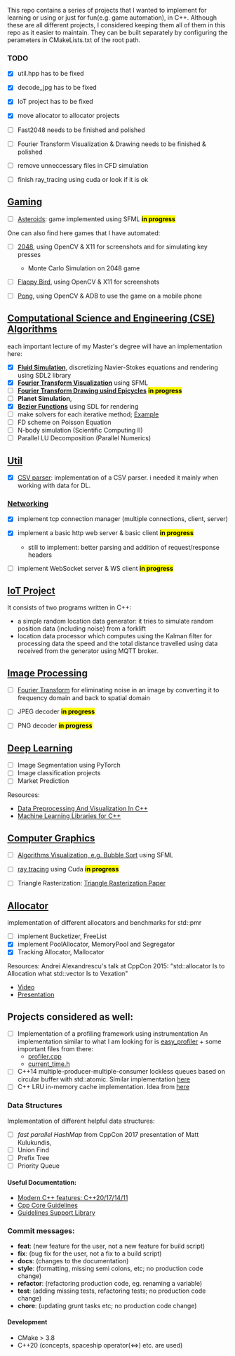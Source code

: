 This repo contains a series of projects that I wanted to implement for learning or using or just for fun(e.g. game automation), in C++. Although these are all different projects, I considered keeping them all of them in this repo as it easier to maintain. They can be built separately by configuring the perameters in CMakeLists.txt of the root path.

### TODO
- [x] util.hpp has to be fixed
- [x] decode_jpg has to be fixed
- [x] IoT project has to be fixed
- [x] move allocator to allocator projects
- [ ] Fast2048 needs to be finished and polished
- [ ] Fourier Transform Visualization & Drawing needs to be finished & polished
- [ ] remove unneccessary files in CFD simulation
- [ ] finish ray_tracing using cuda or look if it is ok


## [Gaming](./gaming)
- [ ] [Asteroids](./gaming/asteroids): game implemented using SFML <mark>**in progress**</mark>

One can also find here games that I have automated: 
- [ ] [2048](./gaming/fast2048), using OpenCV & X11 for screenshots and for simulating key presses
    - Monte Carlo Simulation on 2048 game
- [ ] [Flappy Bird](./gaming/game_automation/flappy_bird), using OpenCV & X11 for screenshots 
- [ ] [Pong](./gaming/game_automation/pong), using OpenCV & ADB to use the game on a mobile phone


## [Computational Science and Engineering (CSE) Algorithms](./cse_algorithms)
each important lecture of my Master's degree will have an implementation here:
- [x] [**Fluid Simulation**](./cse_algorithms/CFD), discretizing Navier-Stokes equations and rendering using SDL2 library
- [x] [**Fourier Transform Visualization**](./cse_algorithms/fourier_transform) using SFML
- [ ] [**Fourier Transform Drawing usind Epicycles**](./cse_algorithms/fourier_transform)  <mark>**in progress**</mark>
- [ ] **Planet Simulation**, 
- [x] [**Bezier Functions**](./cse_algorithms/bezier_functions) using SDL for rendering
- [ ] make solvers for each iterative method; [Example](https://math.nist.gov/iml++/)
- [ ] FD scheme on Poisson Equation
- [ ] N-body simulation (Scientific Computing II)
- [ ] Parallel LU Decomposition (Parallel Numerics)

## [Util](./util)
- [x] [CSV parser](./util/csv): implementation of a CSV parser. i needed it mainly when working with data for DL.

### [Networking](./util/network)
- [x] implement tcp connection manager (multiple connections, client, server)
- [x] implement a basic http web server & basic client <mark>**in progress**</mark>
    - still to implement: better parsing and addition of request/response headers
- [ ] implement WebSocket server & WS client <mark>**in progress**</mark>


## [IoT Project](./IoT_project)
It consists of two programs written in C++: 
- a simple random location data generator: it tries to simulate random position data (including noise) from a forklift
- location data processor which computes using the Kalman filter for processing data the speed and the total distance travelled using data received from the generator using MQTT broker.


## [Image Processing](./img_processing_library)
- [ ] [Fourier Transform](./img_processing_library/fourier_transform) for eliminating noise in an image by converting it to frequency domain and back to spatial domain
- [ ] JPEG decoder <mark>**in progress**</mark>
- [ ] PNG decoder <mark>**in progress**</mark>


## [Deep Learning](./deep_learning)
- [ ] Image Segmentation using PyTorch
- [ ] Image classification projects
- [ ] Market Prediction

Resources:
- [Data Preprocessing And Visualization In C++](https://towardsdatascience.com/data-preprocessing-and-visualization-in-c-6d97ed236f3b)
- [Machine Learning Libraries for C++](https://www.analyticsvidhya.com/blog/2020/04/machine-learning-using-c-linear-logistic-regression/?utm_source=blog&utm_medium=introduction-machine-learning-libraries-c)


## [Computer Graphics](./computer_graphics)
- [ ] [Algorithms Visualization, e.g. Bubble Sort](./computer_graphics/algorithms) using SFML
- [ ] [ray tracing](./computer_graphics/ray_tracing) using Cuda <mark>**in progress**</mark>
- [ ] Triangle Rasterization: [Triangle Rasterization Paper](https://joshbeam.com/articles/triangle_rasterization/)


## [Allocator](./allocator)
implementation of different allocators and benchmarks for std::pmr

- [ ] implement Bucketizer, FreeList 
- [x] implement PoolAllocator, MemoryPool and Segregator 
- [x] Tracking Allocator, Mallocator

Resources:
Andrei Alexandrescu's talk at CppCon 2015: "std::allocator Is to Allocation what std::vector Is to Vexation"
- [Video](https://www.youtube.com/watch?v=LIb3L4vKZ7U&t=1991s&ab_channel=CppCon)
- [Presentation](https://github.com/CppCon/CppCon2015/blob/master/Presentations/allocator%20Is%20to%20Allocation%20what%20vector%20Is%20to%20Vexation/allocator%20Is%20to%20Allocation%20what%20vector%20Is%20to%20Vexation%20-%20Andrei%20Alexandrescu%20-%20CppCon%202015.pdf)


## Projects considered as well:
- [ ] Implementation of a profiling framework using instrumentation
An implementation similar to what I am looking for is [easy_profiler](https://github.com/yse/easy_profiler) + some important files from there:
    - [profiler.cpp](https://github.com/yse/easy_profiler/blob/develop/easy_profiler_core/profiler.cpp)
    - [current_time.h](https://github.com/yse/easy_profiler/blob/develop/easy_profiler_core/current_time.h)
- [ ] C++14 multiple-producer-multiple-consumer lockless queues based on circular buffer with std::atomic. Similar implementation [here](https://github.com/max0x7ba/atomic_queue)
- [ ] C++ LRU in-memory cache implementation. Idea from [here](https://github.com/warxander/lruc)

### Data Structures
Implementation of different helpful data structures:
- [ ] *fast parallel HashMap* from CppCon 2017 presentation of Matt Kulukundis, 
- [ ] Union Find
- [ ] Prefix Tree
- [ ] Priority Queue 

#### Useful Documentation:
- [Modern C++ features: C++20/17/14/11](https://github.com/AnthonyCalandra/modern-cpp-features)
- [Cpp Core Guidelines](https://isocpp.github.io/CppCoreGuidelines/CppCoreGuidelines)
- [Guidelines Support Library](https://github.com/microsoft/GSL)

### Commit messages:
- **feat**: (new feature for the user, not a new feature for build script)
- **fix**: (bug fix for the user, not a fix to a build script)
- **docs**: (changes to the documentation)
- **style**: (formatting, missing semi colons, etc; no production code change)
- **refactor**: (refactoring production code, eg. renaming a variable)
- **test**: (adding missing tests, refactoring tests; no production code change)
- **chore**: (updating grunt tasks etc; no production code change)

#### Development
- CMake > 3.8
- C++20 (concepts, spaceship operator(<=>) etc. are used)

